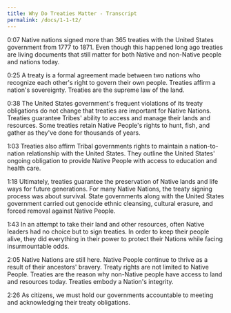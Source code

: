 ```yaml
---
title: Why Do Treaties Matter - Transcript
permalink: /docs/1-1-t2/
---
```


0:07
Native nations signed more than 365 treaties with the United States government
from 1777 to 1871. Even though this happened long ago treaties are living documents
that still matter for both Native and non-Native people and nations today.

0:25
A treaty is a formal agreement made between two nations who recognize each
other's right to govern their own people. Treaties affirm a nation's sovereignty.
Treaties are the supreme law of the land.

0:38
The United States government's frequent violations of its treaty obligations
do not change that treaties are important for Native Nations. Treaties
guarantee Tribes' ability to access and manage their lands and resources.
Some treaties retain Native People's rights to hunt, fish, and gather as they've
done for thousands of years.

1:03
Treaties also affirm Tribal governments rights to maintain a nation-to-nation
relationship with the United States. They outline the United States' ongoing
obligation to provide Native People with access to education and health care.

1:18
Ultimately, treaties guarantee the preservation of Native lands and life ways for
future generations. For many Native Nations, the treaty signing process was about
survival. State governments along with the United States government carried out
genocide ethnic cleansing, cultural erasure, and forced removal against Native People.

1:43
In an attempt to take their land and other resources, often Native leaders had no
choice but to sign treaties. In order to keep their people alive, they did everything
in their power to protect their Nations while facing insurmountable odds.

2:05
Native Nations are still here. Native People continue to thrive as a result of
their ancestors' bravery. Treaty rights are not limited to Native People.
Treaties are the reason why non-Native people have access to land and resources
today. Treaties embody a Nation's integrity.

2:26
As citizens, we must hold our governments accountable to meeting and acknowledging
their treaty obligations.
